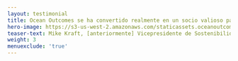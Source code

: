 ```yaml
---
layout: testimonial
title: Ocean Outcomes se ha convertido realmente en un socio valioso para Bumble Bee que trabaja en dos FIP clave de atún de palangre que respaldan nuestros objetivos corporativos de sostenibilidad más amplios. Su equipo global demuestra un profundo conocimiento y experiencia en una amplia gama de temas pesqueros y gestión del FIP y constantemente aportan enfoques pragmáticos e innovadores a la mesa para impulsar soluciones. Esperamos continuar y ampliar el trabajo con O2 en el futuro.
hero-image: https://s3-us-west-2.amazonaws.com/staticassets.oceanoutcomes.org/embedded+photos/testimonials/bumble-bee-testimonial.png
teaser-text: Mike Kraft, [anteriormente] Vicepresidente de Sostenibilidad Global y Responsabilidad Social, Bumble Bee Seafoods
weight: 3
menuexclude: 'true'
---
```

